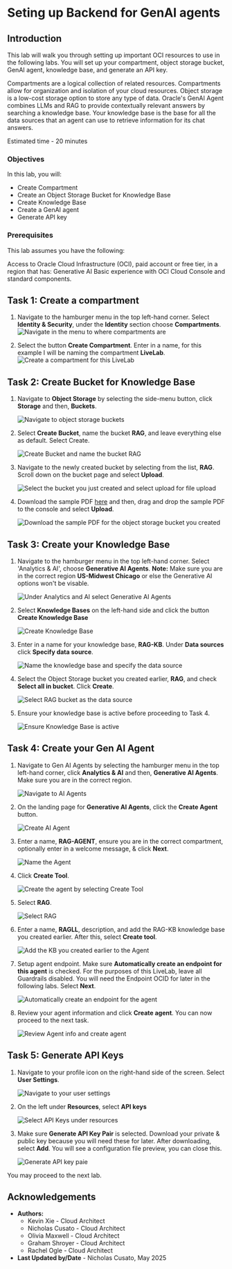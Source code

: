 # Seting up Backend for GenAI agents

## Introduction
This lab will walk you through setting up important OCI resources to use in the following labs. You will set up your compartment, object storage bucket, GenAI agent, knowledge base, and generate an API key. 

Compartments are a logical collection of related resources. Compartments allow for organization and isolation of your cloud resources. Object storage is a low-cost storage option to store any type of data. Oracle's GenAI Agent combines LLMs and RAG to provide contextually relevant answers by searching a knowledge base. Your knowledge base is the base for all the data sources that an agent can use to retrieve information for its chat answers.

Estimated time - 20 minutes

### Objectives

In this lab, you will:
* Create Compartment
* Create an Object Storage Bucket for Knowledge Base
* Create Knowledge Base
* Create a GenAI agent
* Generate API key

### Prerequisites

This lab assumes you have the following:

Access to Oracle Cloud Infrastructure (OCI), paid account or free tier, in a region that has:
Generative AI
Basic experience with OCI Cloud Console and standard components.

## Task 1: Create a compartment

1. Navigate to the hamburger menu in the top left-hand corner. Select **Identity & Security**, under the **Identity** section choose **Compartments**.
   	![Navigate in the menu to where compartments are](./images/compartment.png  "")

2. Select the button **Create Compartment**. Enter in a name, for this example I will be naming the compartment **LiveLab**.
	![Create a compartment for this LiveLab](./images/createcompartment.png  "")

## Task 2: Create Bucket for Knowledge Base

1. Navigate to **Object Storage** by selecting the side-menu button, click **Storage** and then, **Buckets**.

	![Navigate to object storage buckets](./images/nav-buckets.png  "")

2. Select **Create Bucket**, name the bucket **RAG**, and leave everything else as default. Select Create.

	![Create Bucket and name the bucket RAG](./images/create-bucket.png "")

3. Navigate to the newly created bucket by selecting from the list, **RAG**. Scroll down on the bucket page and select **Upload**. 

	![Select the bucket you just created and select upload for file upload](./images/upload-pdf.png "")

4. Download the sample PDF [here](https://docs.oracle.com/en/database/oracle/apex/24.2/htmrn/oracle-apex-release-notes.pdf) and then, drag and drop the sample PDF to the console and select **Upload**.

	![Download the sample PDF for the object storage bucket you created](./images/drop-pdf-upload.png "")

## Task 3: Create your Knowledge Base

1. Navigate to the hamburger menu in the top left-hand corner. Select 'Analytics & AI', choose **Generative AI Agents**. 
 **Note:** Make sure you are in the correct region **US-Midwest Chicago** or else the Generative AI options won't be visable.

	![Under Analytics and AI select Generative AI Agents](./images/navigateaiagent.png "")

2. Select **Knowledge Bases** on the left-hand side and click the button **Create Knowledge Base**

	![Create Knowledge Base](./images/createknowledgebase.png "")

3. Enter in a name for your knowledge base, **RAG-KB**. Under **Data sources** click **Specify data source**.

	![Name the knowledge base and specify the data source](./images/newkb.png "")

4. Select the Object Storage bucket you created earlier, **RAG**, and check **Select all in bucket**. Click **Create**.

	![Select RAG bucket as the data source ](./images/dskb.png "")

5. Ensure your knowledge base is active before proceeding to Task 4.

	![Ensure Knowledge Base is active](./images/active.png "")

## Task 4: Create your Gen AI Agent

1. Navigate to Gen AI Agents by selecting the hamburger menu in the top left-hand corner, click **Analytics & AI** and then, **Generative AI Agents**. Make sure you are in the correct region.

	![Navigate to AI Agents](./images/navigateaiagent.png "")

2. On the landing page for **Generative AI Agents**, click the **Create Agent** button.

	![Create AI Agent](./images/createagent.png "")

3. Enter a name, **RAG-AGENT**, ensure you are in the correct compartment, optionally enter in a welcome message, & click **Next**.

	![Name the Agent](./images/agent.png "")

4. Click **Create Tool**.

	![Create the agent by selecting Create Tool](./images/click.png "")

5. Select **RAG**. 

	![Select RAG](./images/rag.png "")

6. Enter a name, **RAGLL**, description, and add the RAG-KB knowledge base you created earlier. After this, select **Create tool**.

	![Add the KB you created earlier to the Agent](./images/toolcreate.png "")   

7. Setup agent endpoint. Make sure **Automatically create an endpoint for this agent** is checked. For the purposes of this LiveLab, leave all Guardrails disabled. You will need the Endpoint OCID for later in the following labs. Select **Next**.

 	![Automatically create an endpoint for the agent](./images/endpoint.png "") 

 8. Review your agent information and click **Create agent**. You can now proceed to the next task.

    ![Review Agent info and create agent](./images/ffinishagent.png "")

   
## Task 5: Generate API Keys

1. Navigate to your profile icon on the right-hand side of the screen. Select **User Settings**. 

	![Navigate to your user settings](./images/profile.png "")

2. On the left under **Resources**, select **API keys**

	![Select API Keys under resources](./images/api.png "")

3. Make sure **Generate API Key Pair** is selected. Download your private & public key because you will need these for later. After downloading, select **Add**. You will see a configuration file preview, you can close this.  

      ![Generate API key paie](./images/gen.png "")

You may proceed to the next lab.

## Acknowledgements

* **Authors:**
	* Kevin Xie - Cloud Architect
	* Nicholas Cusato - Cloud Architect
	* Olivia Maxwell - Cloud Architect
	* Graham Shroyer - Cloud Architect
	* Rachel Ogle - Cloud Architect
* **Last Updated by/Date** - Nicholas Cusato, May 2025
